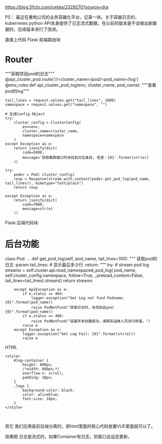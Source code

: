 https://blog.51cto.com/cwtea/2329270?source=dra


PS： 最近在重构公司的业务容器化平台，记录一块。关于容器日志的， kubernetes python API本身提供了日志流式数据，在以前的版本是不会输出新数据的，后续版本进行了改进。

直接上代码
Flask 前端路由块

# Router
"""获取项目pod的日志"""
@api_cluster_pod.route('/<env>/<cluster_name>/pod/<pod_name>/log')
@env_rules
def api_cluster_pod_log(env, cluster_name, pod_name):
    """查看pod的log"""

    tail_lines = request.values.get("tail_lines", 1000)
    namespace = request.values.get("namespace", "")

    # 生成Config Object
    try:
        cluster_config = ClusterConfig(
            env=env,
            cluster_name=cluster_name,
            namespace=namespace
        )
    except Exception as e:
        return jsonify(dict(
            code=5000,
            message='获取集群接口时未找到对应条目, 信息：{0}'.format(str(e))
        ))

    try:
        poder = Pod( cluster_config)
        resp = Response(stream_with_context(poder.get_pod_log(pod_name, tail_lines)), mimetype="text/plain")
        return resp

    except Exception as e:
        return jsonify(dict(
            code=7000,
            message=str(e)
        ))
Flask 后端代码块
# 后台功能
class Pod:
    ...
       def get_pod_log(self, pod_name, tail_lines=100):
        """
        获取pod的日志
        :param tail_lines: # 显示最后多少行
        :return:
        """
        try:
            # stream pod log
            streams = self.cluster.api.read_namespaced_pod_log(
                pod_name,
                self.cluster_config.namespace,
                follow=True,
                _preload_content=False,
                tail_lines=tail_lines).stream()
            return streams

        except ApiException as e:
            if e.status == 404:
                logger.exception("Get Log not fund Podname: {0}".format(pod_name))
                raise PodNotFund("获取日志时，未找到此pod: {0}".format(pod_name))
            if e.status == 400:
                raise PodNotFund("容器并未创建成功，请联系运维人员进行排查。")
            raise e
        except Exception as e:
            logger.exception("Get Log Fail: {0}".format(str(e)))
            raise e
HTML
<!DOCTYPE>
<html>
<head>
    <title>Flushed ajax test</title>
    <meta charset="UTF-8" />
    <script type="text/javascript" src="https://cdn.bootcss.com/jquery/3.0.0/jquery.min.js"></script>

    <style>
        #log-container {
            height: 800px;
            /*width: 800px;*/
            overflow-x: scroll;
            padding: 10px;
        }
        .logs {
            background-color: black;
            color: aliceblue;
            font-size: 18px;
        }
    </style>
</head>
<body>
<div id="log-container">
    <pre class="logs">
    </pre>
</div>

<script type="text/javascript">
    var last_response_len = false;
    var logs = $("#log-container");
    $.ajax('http://localhost/api/pre/ops-test/pod/ops-test-1211763235-jfbst/log?tail_lines=100', {
        xhrFields: {
            onprogress: function(e)
            {
                var this_response, response = e.currentTarget.response;
                if(last_response_len === false)
                {
                    this_response = response;
                    last_response_len = response.length;
                }
                else
                {
                    this_response = response.substring(last_response_len);
                    last_response_len = response.length;
                }
                // console.log(this_response);
                // 接收服务端的实时日志并添加到HTML页面中
                $("#log-container pre").append(this_response);
                // 滚动条滚动到最低部
                $("#log-container").scrollTop($("#log-container pre").height() - $("#log-container").height() + 10);
            }
        }
    })
        .done(function(data)
        {

            console.log('Complete response = ' + data);
        })
        .fail(function(data)
        {
            console.log('Error: ', data);
        });
    console.log('Request Sent');
</script>
</body>
</html>
其它
我们应用是前后端分离的，把html里面的核心代码放置VUE里面就可以了。

效果图
日志是流式的，如果Container有日志，则窗口会运态更新。